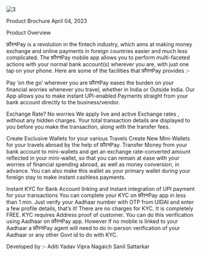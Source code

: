 ![3](https://user-images.githubusercontent.com/81878805/228529793-346b73b1-067e-48a8-9278-fe86e2daa1d3.png)

Product Brochure
April 04, 2023

Product Overview

फ़ौरनPay is a revolution in the fintech industry, which aims at making money exchange and online payments in foreign countries easier and much less complicated. 
The फ़ौरनPay mobile app allows you to perform multi-faceted actions with your normal bank account(s) wherever you are, with just one tap on your phone. Here are some of the facilities that फ़ौरनPay provides :- 

Pay ‘on the go’ wherever you are
 फ़ौरनPay eases the burden on your financial worries whenever you travel, whether in India or Outside India. Our App allows you to make instant UPI-enabled
 Payments straight from your bank account directly to the business/vendor.

Exchange Rate? No worries
 We apply live and active Exchange rates , without any hidden charges. Your total transaction details are displayed to you before you make the transaction, along
 with the transfer fees.

Create Exclusive Wallets for your various Travels
 Create New Mini-Wallets for your travels abroad by the help of फ़ौरनPay. Transfer Money from your bank account to mini-wallets and get an exchange rate-converted
 amount reflected in your mini-wallet, so that you can remain at ease with your worries of financial spending abroad, as well as money conversion, in advance. You can
 also make this wallet as your primary wallet during your foreign stay to make instant cashless payments.
 
Instant KYC for Bank Account linking and Instant integration of UPI payment for your transactions
 You can complete your KYC on फ़ौरनPay app in less than 1 min. Just verify your Aadhaar number with OTP from UIDAI and enter a few profile details, that’s it! 
 There are no charges for KYC. It is completely FREE.
 KYC requires Address proof of customer. You can do this verification using Aadhaar on फ़ौरनPay app. However if no mobile is linked to your Aadhaar a फ़ौरनPay agent will need to do in-person verification of your Aadhaar or any other Govt id to do with KYC.


Developed by :- 
Aditi Yadav
Vipra Nagaich
Sanil Sattarkar
